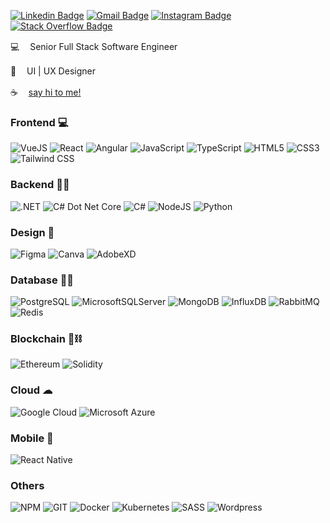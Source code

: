 [![Linkedin Badge](https://img.shields.io/badge/-Linkedin-blue?style=flat-square&logo=Linkedin&logoColor=white&link=https://www.linkedin.com/in/hugomelodamata/)](https://www.linkedin.com/in/hugomelodamata/)  [![Gmail Badge](https://img.shields.io/badge/-Email-c14438?style=flat-square&logo=Gmail&logoColor=white&link=mailto:hugomata.dev@gmail.com)](mailto:hugomata.dev@gmail.com) [![Instagram Badge](https://img.shields.io/badge/Instagram-E4405F?style=flat-square&logo=instagram&logoColor=white&link=https://www.instagram.com/damata.dev/)](https://www.instagram.com/damata.dev/) [![Stack Overflow Badge](https://img.shields.io/badge/Stack_Overflow-FE7A16?style=flat-square&logo=stack-overflow&logoColor=white&link=https://stackoverflow.com/users/12912487/hugo-mata)](https://stackoverflow.com/users/12912487/hugo-mata)

💻 ㅤSenior Full Stack Software Engineer

🎨 ㅤUI | UX Designer

☕️ ㅤ<a target="_blank" href="https://www.linkedin.com/in/hugomelodamata/">say hi to me!</a>

### Frontend 💻

![VueJS](https://img.shields.io/badge/vuejs%20-%2335495e.svg?&style=for-the-badge&logo=vue.js&logoColor=%234FC08D)
![React](https://img.shields.io/badge/React-20232A?style=for-the-badge&logo=react&logoColor=61DAFB)
![Angular](https://img.shields.io/badge/angular-CB3837?style=for-the-badge&logo=angular&logoColor=white)
![JavaScript](https://img.shields.io/badge/javascript%20-%23323330.svg?&style=for-the-badge&logo=javascript&logoColor=%23F7DF1E)
![TypeScript](https://img.shields.io/badge/typescript%20-%23007ACC.svg?&style=for-the-badge&logo=typescript&logoColor=white)
![HTML5](https://img.shields.io/badge/html5%20-%23E34F26.svg?&style=for-the-badge&logo=html5&logoColor=white)
![CSS3](https://img.shields.io/badge/css3-2D63DD.svg?&style=for-the-badge&logo=css3&logoColor=white)
![Tailwind CSS](https://img.shields.io/badge/Tailwind_CSS-38B2AC?style=for-the-badge&logo=tailwind-css&logoColor=white)

### Backend 👨‍💻

![.NET](https://img.shields.io/badge/.NET-5C2D91?style=for-the-badge&logo=.net&logoColor=white)
![C# Dot Net Core](https://img.shields.io/badge/DotNetCore-FFFFFF?style=for-the-badge&logo=dotnet&logoColor=blue)
![C#](https://img.shields.io/badge/C%23-239120?style=for-the-badge&logo=c-sharp&logoColor=white)
![NodeJS](https://img.shields.io/badge/node.js%20-%2343853D.svg?&style=for-the-badge&logo=node.js&logoColor=white)
![Python](https://img.shields.io/badge/Python-3776AB?style=for-the-badge&logo=python&logoColor=white)

### Design 🎨

![Figma](https://img.shields.io/badge/Figma-F24E1E?style=for-the-badge&logo=figma&logoColor=white)
![Canva](https://img.shields.io/badge/Canva-%2300C4CC.svg?style=for-the-badge&logo=Canva&logoColor=white)
![AdobeXD](https://img.shields.io/badge/Adobe%20XD-470137?style=for-the-badge&logo=Adobe%20XD&logoColor=#FF61F6)

### Database 👨‍⚖️

![PostgreSQL](https://img.shields.io/badge/postgresql%20-blue.svg?&style=for-the-badge&logo=postgresql&logoColor=white)
![MicrosoftSQLServer](https://img.shields.io/badge/Microsoft%20SQL%20Sever-CC2927?style=for-the-badge&logo=microsoft%20sql%20server&logoColor=white)
![MongoDB](https://img.shields.io/badge/MongoDB-FFFFFF?style=for-the-badge&logo=mongodb&logoColor=green)
![InfluxDB](https://img.shields.io/badge/InfluxDB-22ADF6?style=for-the-badge&logo=InfluxDB&logoColor=white)
![RabbitMQ](https://img.shields.io/badge/rabbitmq-%23FF6600.svg?&style=for-the-badge&logo=rabbitmq&logoColor=white)
![Redis](https://img.shields.io/badge/Redis-D9281A?style=for-the-badge&logo=redis&logoColor=white)

### Blockchain 🔑⛓

![Ethereum](https://img.shields.io/badge/Ethereum-3C3C3D?style=for-the-badge&logo=Ethereum&logoColor=white)
![Solidity](https://img.shields.io/badge/Solidity-%23363636.svg?style=for-the-badge&logo=solidity&logoColor=white)

### Cloud ☁

![Google Cloud](https://img.shields.io/badge/Google_Cloud-4285F4?style=for-the-badge&logo=google-cloud&logoColor=white)
![Microsoft Azure](https://img.shields.io/badge/Microsoft_Azure-0089D6?style=for-the-badge&logo=microsoft-azure&logoColor=white)

### Mobile 📱

![React Native](https://img.shields.io/badge/React_Native-20232A?style=for-the-badge&logo=react&logoColor=61DAFB)

### Others

![NPM](https://img.shields.io/badge/npm-CB3837?style=for-the-badge&logo=npm&logoColor=white)
![GIT](https://img.shields.io/badge/Git-F05032?style=for-the-badge&logo=git&logoColor=white)
![Docker](https://img.shields.io/badge/Docker-2CA5E0?style=for-the-badge&logo=docker&logoColor=white)
![Kubernetes](https://img.shields.io/badge/Kubernetes-326DE6?style=for-the-badge&logo=kubernetes&logoColor=white)
![SASS](https://img.shields.io/badge/sass-E10098.svg?&style=for-the-badge&logo=sass&logoColor=white)
![Wordpress](https://img.shields.io/badge/WordPress-006E93?style=for-the-badge&logo=wordpress&logoColor=white)
